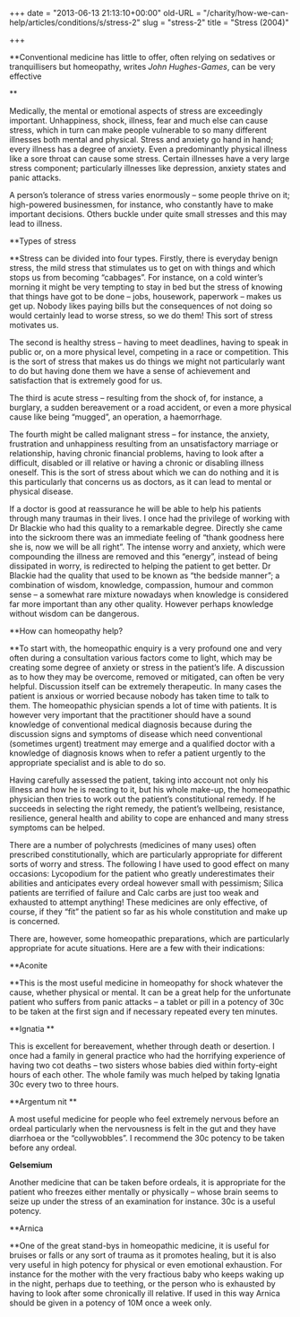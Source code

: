 +++
date = "2013-06-13 21:13:10+00:00"
old-URL = "/charity/how-we-can-help/articles/conditions/s/stress-2"
slug = "stress-2"
title = "Stress (2004)"

+++

**Conventional medicine has little to offer, often relying on sedatives or tranquillisers but homeopathy, writes _John Hughes-Games_, can be very effective

**

Medically, the mental or emotional aspects of stress are exceedingly important. Unhappiness, shock, illness, fear and much else can cause stress, which in turn can make people vulnerable to so many different illnesses both mental and physical. Stress and anxiety go hand in hand; every illness has a degree of anxiety. Even a predominantly physical illness like a sore throat can cause some stress. Certain illnesses have a very large stress component; particularly illnesses like depression, anxiety states and panic attacks.

A person’s tolerance of stress varies enormously – some people thrive on it; high-powered businessmen, for instance, who constantly have to make important decisions. Others buckle under quite small stresses and this may lead to illness.

**Types of stress

**Stress can be divided into four types. Firstly, there is everyday benign stress, the mild stress that stimulates us to get on with things and which stops us from becoming “cabbages”. For instance, on a cold winter’s morning it might be very tempting to stay in bed but the stress of knowing that things have got to be done – jobs, housework, paperwork – makes us get up. Nobody likes paying bills but the consequences of not doing so would certainly lead to worse stress, so we do them! This sort of stress motivates us.

The second is healthy stress – having to meet deadlines, having to speak in public or, on a more physical level, competing in a race or competition. This is the sort of stress that makes us do things we might not particularly want to do but having done them we have a sense of achievement and satisfaction that is extremely good for us.

The third is acute stress – resulting from the shock of, for instance, a burglary, a sudden bereavement or a road accident, or even a more physical cause like being “mugged”, an operation, a haemorrhage.

The fourth might be called malignant stress – for instance, the anxiety, frustration and unhappiness resulting from an unsatisfactory marriage or relationship, having chronic financial problems, having to look after a difficult, disabled or ill relative or having a chronic or disabling illness oneself. This is the sort of stress about which we can do nothing and it is this particularly that concerns us as doctors, as it can lead to mental or physical disease.

If a doctor is good at reassurance he will be able to help his patients through many traumas in their lives. I once had the privilege of working with Dr Blackie who had this quality to a remarkable degree. Directly she came into the sickroom there was an immediate feeling of “thank goodness here she is, now we will be all right”. The intense worry and anxiety, which were compounding the illness are removed and this “energy”, instead of being dissipated in worry, is redirected to helping the patient to get better. Dr Blackie had the quality that used to be known as “the bedside manner”; a combination of wisdom, knowledge, compassion, humour and common sense – a somewhat rare mixture nowadays when knowledge is considered far more important than any other quality. However perhaps knowledge without wisdom can be dangerous.

**How can homeopathy help?

**To start with, the homeopathic enquiry is a very profound one and very often during a consultation various factors come to light, which may be creating some degree of anxiety or stress in the patient’s life. A discussion as to how they may be overcome, removed or mitigated, can often be very helpful. Discussion itself can be extremely therapeutic. In many cases the patient is anxious or worried because nobody has taken time to talk to them. The homeopathic physician spends a lot of time with patients. It is however very important that the practitioner should have a sound knowledge of conventional medical diagnosis because during the discussion signs and symptoms of disease which need conventional (sometimes urgent) treatment may emerge and a qualified doctor with a knowledge of diagnosis knows when to refer a patient urgently to the appropriate specialist and is able to do so.

Having carefully assessed the patient, taking into account not only his illness and how he is reacting to it, but his whole make-up, the homeopathic physician then tries to work out the patient’s constitutional remedy. If he succeeds in selecting the right remedy, the patient’s well­being, resistance, resilience, general health and ability to cope are enhanced and many stress symptoms can be helped.

There are a number of polychrests (medicines of many uses) often prescribed constitutionally, which are particularly appropriate for different sorts of worry and stress. The following I have used to good effect on many occasions: Lycopodium for the patient who greatly underestimates their abilities and anticipates every ordeal however small with pessimism; Silica patients are terrified of failure and Calc carbs are just too weak and exhausted to attempt anything! These medicines are only effective, of course, if they “fit” the patient so far as his whole constitution and make up is concerned.

There are, however, some homeopathic preparations, which are particularly appropriate for acute situations. Here are a few with their indications:

**Aconite

**This is the most useful medicine in homeopathy for shock whatever the cause, whether physical or mental. It can be a great help for the unfortunate patient who suffers from panic attacks – a tablet or pill in a potency of 30c to be taken at the first sign and if necessary repeated every ten minutes.

**Ignatia **

This is excellent for bereavement, whether through death or desertion. I once had a family in general practice who had the horrifying experience of having two cot deaths – two sisters whose babies died within forty-eight hours of each other. The whole family was much helped by taking Ignatia 30c every two to three hours.

**Argentum nit **

A most useful medicine for people who feel extremely nervous before an ordeal particularly when the nervousness is felt in the gut and they have diarrhoea or the “collywobbles”. I recommend the 30c potency to be taken before any ordeal.

**Gelsemium**

Another medicine that can be taken before ordeals, it is appropriate for the patient who freezes either mentally or physically – whose brain seems to seize up under the stress of an examination for instance. 30c is a useful potency.

**Arnica

**One of the great stand-bys in homeopathic medicine, it is useful for bruises or falls or any sort of trauma as it promotes healing, but it is also very useful in high potency for physical or even emotional exhaustion. For instance for the mother with the very fractious baby who keeps waking up in the night, perhaps due to teething, or the person who is exhausted by having to look after some chronically ill relative. If used in this way Arnica should be given in a potency of 10M once a week only.

